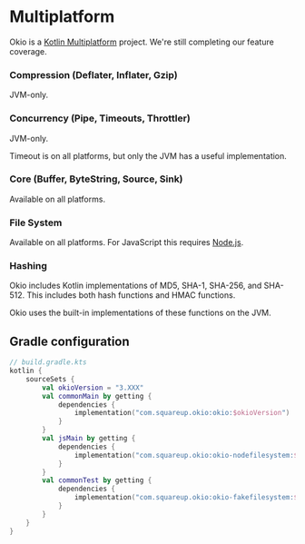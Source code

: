 Multiplatform
=============

Okio is a [Kotlin Multiplatform][kotlin_multiplatform] project. We're still completing our feature
coverage.


### Compression (Deflater, Inflater, Gzip)

JVM-only.


### Concurrency (Pipe, Timeouts, Throttler)

JVM-only.

Timeout is on all platforms, but only the JVM has a useful implementation.


### Core (Buffer, ByteString, Source, Sink)

Available on all platforms.


### File System

Available on all platforms. For JavaScript this requires [Node.js][node_js].


### Hashing

Okio includes Kotlin implementations of MD5, SHA-1, SHA-256, and SHA-512. This includes both hash
functions and HMAC functions.

Okio uses the built-in implementations of these functions on the JVM.


[kotlin_multiplatform]: https://kotlinlang.org/docs/reference/multiplatform.html
[mingw]: http://www.mingw.org/
[node_js]: https://nodejs.org/api/fs.html

## Gradle configuration

```kotlin
// build.gradle.kts
kotlin {
    sourceSets {
        val okioVersion = "3.XXX"
        val commonMain by getting {
            dependencies {
                implementation("com.squareup.okio:okio:$okioVersion")
            }
        }
        val jsMain by getting {
            dependencies {
                implementation("com.squareup.okio:okio-nodefilesystem:$okioVersion")
            }
        }
        val commonTest by getting {
            dependencies {
                implementation("com.squareup.okio:okio-fakefilesystem:$okioVersion")
            }
        }
    }
}
```

